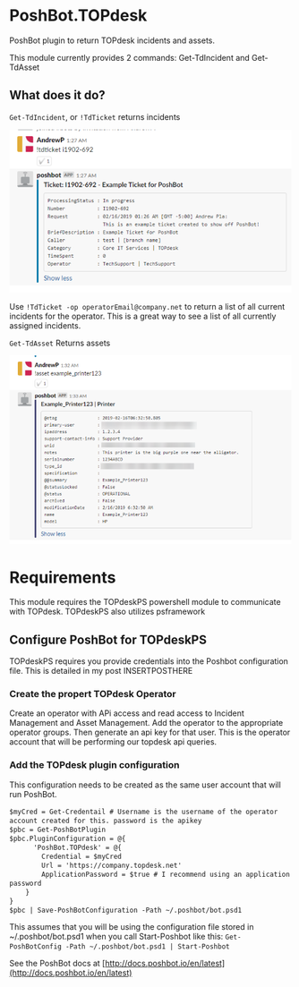 # PoshBot.TOPdesk
PoshBot plugin to return TOPdesk incidents and assets.

This module currently provides 2 commands: Get-TdIncident and Get-TdAsset

## What does it do?

`Get-TdIncident`, or `!TdTicket` returns incidents

![Return an incident](ticket.png)

Use `!TdTicket -op operatorEmail@company.net` to return a list of all current incidents for the operator. This is a great way to see a list of all currently assigned incidents.

`Get-TdAsset` Returns assets

![Return an asset](asset.png)

# Requirements

This module requires the TOPdeskPS powershell module to communicate with TOPdesk. TOPdeskPS also utilizes psframework

## Configure PoshBot for TOPdeskPS

TOPdeskPS requires you provide credentials into the Poshbot configuration file. This is detailed in my post INSERTPOSTHERE

### Create the propert TOPdesk Operator

Create an operator with APi access and read access to Incident Management and Asset Management. Add the operator to the appropriate operator groups. Then generate an api key for that user. This is the operator account that will be performing our topdesk api queries.

### Add the TOPdesk plugin configuration

This configuration needs to be created as the same user account that will run PoshBot.

```
$myCred = Get-Credentail # Username is the username of the operator account created for this. password is the apikey
$pbc = Get-PoshBotPlugin
$pbc.PluginConfiguration = @{
      'PoshBot.TOPdesk' = @{
        Credential = $myCred
        Url = 'https://company.topdesk.net'
        ApplicationPassword = $true # I recommend using an application password
    }
}
$pbc | Save-PoshBotConfiguration -Path ~/.poshbot/bot.psd1

```

This assumes that you will be using the configuration file stored in ~/.poshbot/bot.psd1 when you call Start-Poshbot like this: `Get-PoshBotConfig -Path ~/.poshbot/bot.psd1 | Start-Poshbot`

See the PoshBot docs at [http://docs.poshbot.io/en/latest](http://docs.poshbot.io/en/latest)
